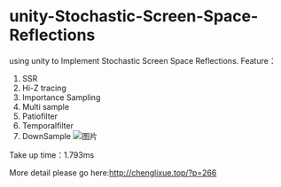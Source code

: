 # unity-Stochastic-Screen-Space-Reflections

using unity to Implement Stochastic Screen Space Reflections.
Feature：
1. SSR
2. Hi-Z tracing
3. Importance Sampling
4. Multi sample
5. Patiofilter
6. Temporalfilter
7. DownSample
![图片](https://github.com/user-attachments/assets/212e13d9-52b0-4c0c-9a56-9fb12e73d6ce)

Take up time：1.793ms

More detail please go here:http://chenglixue.top/?p=266
